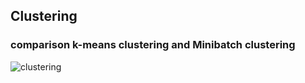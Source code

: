 ## Clustering

### comparison k-means clustering and Minibatch clustering
![clustering](https://user-images.githubusercontent.com/60685175/149307931-b882145e-a51c-4586-a62b-3c2fa27d9435.png)
